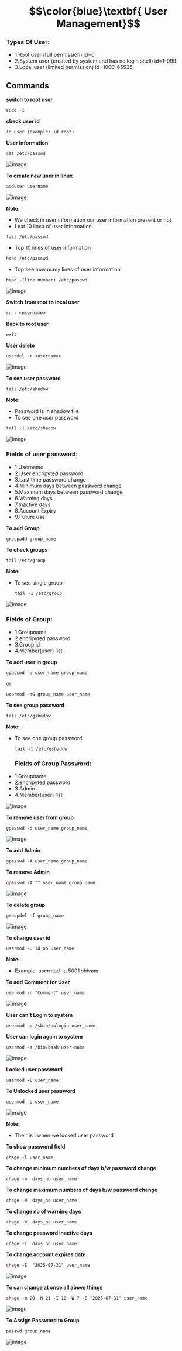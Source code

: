 # $$\color{blue}\textbf{ User Management}$$
### Types Of User:
 - 1.Root user (full permission)                                 id=0
 - 2.System user (created by system and has no login shell)      id=1-999
 - 3.Local user (limited permission)                             id=1000-65535

## Commands

**switch to root user**
````
sudo -i
````
**check user id**
````
id user (example: id root)
````
**User information**
````
cat /etc/passwd
````


![image](https://github.com/DhirajDeshmukh8239/Linux/blob/0c972aeab099f0b71b392ad088812afc1c3e25c0/Screenshot%202025-07-08%20170014.png)



**To create new user in linux**
````
adduser username
````

![image](https://github.com/DhirajDeshmukh8239/Linux/blob/b72417724d6bddc793a707a29d2d8c453a66a9a9/Screenshot%202025-07-08%20170623.png)

**Note:** 
- We check in user information our user information present or not
- Last 10 lines of user information
````
tail /etc/passwd
````
- Top  10 lines of user information
````
head /etc/passwd
````
- Top  see how many  lines of user information
````
head -(line number) /etc/passwd
````

![image](https://github.com/DhirajDeshmukh8239/Linux/blob/0decb55e4562dbb3bbcc2c6d948af6a4bda347ad/Screenshot%202025-07-08%20171914.png)

**Switch from root to local user**
````
su - <username>
````
**Back to root user**
````
exit
````
**User delete**
````
userdel -r <username>
````
![image](https://github.com/DhirajDeshmukh8239/Linux/blob/e2e2f96b75b64a649a611474055470927f9acfb6/Screenshot%202025-07-08%20173131.png)

**To see user password**
````
tail /etc/shadow
````
**Note:** 
- Password is in shadow file
- To see one user password
  
 ````
 tail -1 /etc/shadow
 ````

![image](https://github.com/DhirajDeshmukh8239/Linux/blob/5a523cff51fee9dc53f38ddffffc5b74de91b518/Screenshot%202025-07-09%20185908.png)

### Fields of user password:
 - 1.Username                                
 - 2.User encripyted password     
 - 3.Last time password change
 - 4.Minimum days between password change
 - 5.Maximum days between password change
 - 6.Warning days
 - 7.Inactive days
 - 8.Account Expiry
 - 9.Future use

**To add Group**
````
groupadd group_name
````
**To check groups**
````
tail /etc/group
````
**Note:** 
- To see single group
  ````
  tail -1 /etc/group
  ````
  
![image](https://github.com/DhirajDeshmukh8239/Linux/blob/90172e088bcc07b01cc696ed5340d87b9140e678/Screenshot%202025-07-09%20191147.png)
                                
### Fields of Group:
 - 1.Groupname                                
 - 2.encripyted password     
 - 3.Group id
 - 4.Member(user) list

**To add user in group**
````
gpasswd -a user_name group_name
````
or
````
usermod -aG group_name user_name
````
**To see group password**
````
tail /etc/gshadow
````
**Note:** 
- To see one group password
  ````
  tail -1 /etc/gshadow
  ````
  ### Fields of Group Password:
 - 1.Groupname                                
 - 2.encripyted password     
 - 3.Admin
 - 4.Member(user) list

![image](https://github.com/DhirajDeshmukh8239/Linux/blob/a6ae5034b426e9fb69acd080711b7c380c7d8783/Screenshot%202025-07-09%20192305.png)


**To remove user from group**
````
gpasswd -d user_name group_name
````

![image](https://github.com/DhirajDeshmukh8239/Linux/blob/b5735a1d9bda0d1b55b0f55a4e2fc9bbb6051ce1/Screenshot%202025-07-09%20193118.png)

**To add Admin**
````
gpasswd -A user_name group_name
````
**To remove Admin**
````
gpasswd -A "" user_name group_name
````

![image](https://github.com/DhirajDeshmukh8239/Linux/blob/cdcc1665972e58d98aaf0739e144adc9e2b3368d/Screenshot%202025-07-09%20192951.png)


**To delete group**
````
groupdel -f group_name
````

![image](https://github.com/DhirajDeshmukh8239/Linux/blob/b29854de8cde18b993f84853e83ae5235be97411/Screenshot%202025-07-10%20180035.png)

**To change user id**
````
usermod -u id_no user_name
````
**Note:** 
- Example: usermod -u 5001 shivam
  
**To add Comment for User**
````
usermod -c "Comment" user_name
````

![image](https://github.com/DhirajDeshmukh8239/Linux/blob/bcdb7077a7f24c77dd788334ef4048070d175ef0/Screenshot%202025-07-10%20181556.png)


**User can't Login to system**
````
usermod -s /sbin/nologin user_name
````
**User can login again to system**
````
usermod -s /bin/bash user-name
````
![image](https://github.com/DhirajDeshmukh8239/Linux/blob/f3c872ed1f4cdc4a8af6621366b6f9e60e7f72e6/Screenshot%202025-07-10%20181953.png)

**Locked user password**
````
usermod -L user_name
````
**To Unlocked user password**
````
usermod -U user_name
````
![image](https://github.com/DhirajDeshmukh8239/Linux/blob/a9e8b51c25df67f7f03e92ff81dc28f945d74f0a/Screenshot%202025-07-10%20182242.png)

**Note:** 
- Their is ! when we locked user password

**To show password field**
````
chage -l user_name
````
**To change minimum numbers of days b/w password change**
````
chage -m  days_no user_name
````
**To change maximum numbers of days b/w password change**
````
chage -M  days_no user_name
````
**To change no of warning days**
````
chage -W  days_no user_name
````
**To change password inactive days**
````
chage -I  days_no user_name
````
**To change account expires date**
````
chage -E  "2025-07-31" user_name
````

![image](https://github.com/DhirajDeshmukh8239/Linux/blob/efdd952e8db2daa2dc5a608b24d28643294dfc52/Screenshot%202025-07-10%20183712.png)


**To can change at once all above things**
````
chage -m 20 -M 21 -I 10 -W 7 -E "2025-07-31" user_name
````

![image](https://github.com/DhirajDeshmukh8239/Linux/blob/184b25436754887fd8b45a7287c7ba34f2f69f14/Screenshot%202025-07-10%20184040.png)


**To Assign Password to Group**
````
passwd group_name
````

![image](https://github.com/DhirajDeshmukh8239/Linux/blob/c3891d47ff90474d72054ac28ffa936f65f5c7b2/Screenshot%202025-07-10%20184342.png)







